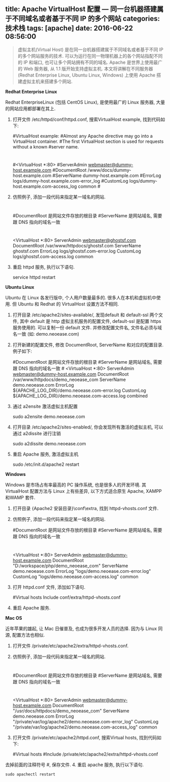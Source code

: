 title: Apache VirtualHost 配置 — 同一台机器搭建属于不同域名或者基于不同 IP 的多个网站
categories: 技术栈
tags: [apache]
date: 2016-06-22 08:56:00
---
> 虚拟主机(Virtual Host) 是在同一台机器搭建属于不同域名或者基于不同 IP 的多个网站服务的技术.
> 可以为运行在同一物理机器上的各个网站指配不同的 IP 和端口, 也可让多个网站拥有不同的域名. Apache 是世界上使用最广的 Web
> 服务器, 从 1.1 版开始支持虚拟主机. 本文将讲解在不同服务器 (Redhat Enterprise Linux, Ubuntu
> Linux, Windows) 上使用 Apache 搭建虚拟主机来搭建多个网站.

**Redhat Enterprise Linux**

Redhat EnterpriseLinux (包括 CentOS Linux), 是使用最广的 Linux 服务器, 大量的网站应用都部署在其上.
1. 打开文件 /etc/httpd/conf/httpd.conf, 搜索VirtualHost example, 找到代码如下:

    #VirtualHost example:
    #Almost any Apache directive may go into a VirtualHost container.
    #The first VirtualHost section is used for requests without a known
    #server name.
    #
    #<VirtualHost *:80>
    #ServerAdmin webmaster@dummy-host.example.com
    #DocumentRoot /www/docs/dummy-host.example.com
    #ServerName dummy-host.example.com
    #ErrorLog logs/dummy-host.example.com-error_log
    #CustomLog logs/dummy-host.example.com-access_log common
    #</VirtualHost>

2. 仿照例子, 添加一段代码来指定某一域名的网站.

    #
    #DocumentRoot 是网站文件存放的根目录
    #ServerName 是网站域名, 需要跟 DNS 指向的域名一致
    #

    <VirtualHost *:80>
        ServerAdmin webmaster@ghostsf.com
        DocumentRoot /var/www/httpdocs/ghostsf.com
        ServerName ghostsf.com
        ErrorLog logs/ghostsf.com-error.log
        CustomLog logs/ghostsf.com-access.log common
    </VirtualHost>

3. 重启 httpd 服务, 执行以下语句.

    service httpd restart

**Ubuntu Linux**

Ubuntu 在 Linux 各发行版中, 个人用户数量最多的. 很多人在本机和虚拟机中使用. 但 Ubuntu 和 Redhat 的 VirtualHost 设置方法不相同.
1. 打开目录 /etc/apache2/sites-available/, 发现default 和 default-ssl 两个文件, 其中 default 是 http 虚拟主机服务的配置文件, default-ssl 是配置 https 服务使用的. 可以复制一份 default 文件. 并修改配置文件名, 文件名必须与域名一致 (如: demo.neoease.com)
2. 打开新建的配置文件, 修改 DocumentRoot, ServerName 和对应的配置目录. 例子如下:

     #DocumentRoot 是网站文件存放的根目录
        #ServerName 是网站域名, 需要跟 DNS 指向的域名一致
        #
        <VirtualHost *:80>
            ServerAdmin webmaster@dummy-host.example.com
            DocumentRoot /var/www/httpdocs/demo_neoease_com
            ServerName demo.neoease.com
            ErrorLog ${APACHE_LOG_DIR}/demo.neoease.com-error.log
            CustomLog ${APACHE_LOG_DIR}/demo.neoease.com-access.log combined
        </VirtualHost>

3. 通过 a2ensite 激活虚拟主机配置

    sudo a2ensite demo.neoease.com

4. 打开目录 /etc/apache2/sites-enabled/, 你会发现所有激活的虚拟主机, 可以通过 a2dissite 进行注销

    sudo a2dissite demo.neoease.com

5. 重启 Apache 服务, 激活虚拟主机

    sudo /etc/init.d/apache2 restart

**Windows**


<!--more-->


Windows 是市场占有率最高的 PC 操作系统, 也是很多人的开发环境. 其 VirtualHost 配置方法与 Linux 上有些差异, 以下方式适合原生 Apache, XAMPP 和WAMP 套件.
1. 打开目录 {Apache2 安装目录}\conf\extra\, 找到 httpd-vhosts.conf 文件.
2. 仿照例子, 添加一段代码来指定某一域名的网站.

    #DocumentRoot 是网站文件存放的根目录
    #ServerName 是网站域名, 需要跟 DNS 指向的域名一致
    #
    <VirtualHost *:80>
        ServerAdmin webmaster@dummy-host.example.com
        DocumentRoot "D:/workspace/php/demo_neoease_com"
        ServerName demo.neoease.com
        ErrorLog "logs/demo.neoease.com-error.log"
        CustomLog "logs/demo.neoease.com-access.log" common
    </VirtualHost>

3. 打开 httpd.conf 文件, 添加如下语句.

    #Virtual hosts
    Include conf/extra/httpd-vhosts.conf

4. 重启 Apache 服务.

**Mac OS**

近年苹果的雄起, 让 Mac 日催普及, 也成为很多开发人员的选择. 因为与 Linux 同源, 配置方法也相似.
1. 打开文件 /private/etc/apache2/extra/httpd-vhosts.conf.
2. 仿照例子, 添加一段代码来指定某一域名的网站.

    #
    #DocumentRoot 是网站文件存放的根目录
    #ServerName 是网站域名, 需要跟 DNS 指向的域名一致
    #
    <VirtualHost *:80>
        ServerAdmin webmaster@dummy-host.example.com
        DocumentRoot "/usr/docs/httpdocs/demo_neoease_com"
        ServerName demo.neoease.com
        ErrorLog "/private/var/log/apache2/demo.neoease.com-error_log"
        CustomLog "/private/var/log/apache2/demo.neoease.com-access_log" common
    </VirtualHost>

3. 打开文件 /private/etc/apache2/httpd.conf, 搜索Virtual hosts, 找到代码如下:

    #Virtual hosts
    #Include /private/etc/apache2/extra/httpd-vhosts.conf

去掉前面的注释符号 #, 保存文件.
4. 重启 apache 服务, 执行以下语句.

    sudo apachectl restart
